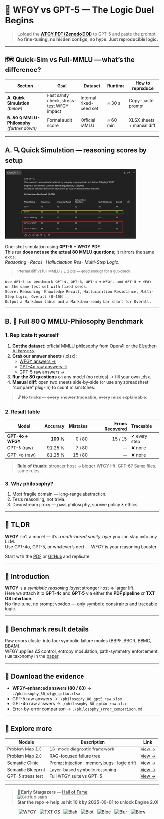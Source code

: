 # 📌 WFGY vs GPT-5 — The Logic Duel Begins

> Upload the **[WFGY PDF (Zenodo DOI)](https://doi.org/10.5281/zenodo.15630969)** to GPT-5 and paste the prompt.  
> **No fine-tuning, no hidden configs, no hype. Just reproducible logic.**

---

## 🗺️ Quick-Sim vs Full-MMLU — what’s the difference?

| Section | Goal | Dataset | Runtime | How to reproduce |
|---------|------|---------|---------|------------------|
| **A. Quick Simulation** *(below)* | Fast sanity check, stress-test WFGY impact | Internal fixed-seed set | ≈ 30 s | Copy-paste prompt |
| **B. 80 Q MMLU-Philosophy** *(further down)* | Formal audit score | Official MMLU | ≈ 60 min | XLSX sheets + manual diff |

---

## A. 🔍 Quick Simulation — reasoning scores by setup

<img src="./gpt5_vs_wfgy_benchmark_20250808.png" width="85%" />

One-shot simulation using **GPT-5 + WFGY PDF**.  
This run **does not use the actual 80 MMLU questions**; it mirrors the same axes:  
*Reasoning · Recall · Hallucination Res · Multi-Step Logic*.

> <sup>Internal diff vs full MMLU ≤ ± 2 pts — good enough for a gut-check.</sup>

```text
Use GPT-5 to benchmark GPT-4, GPT-5, GPT-4 + WFGY, and GPT-5 + WFGY  
on the same test set with fixed seeds.  
Score: Reasoning, Knowledge Recall, Hallucination Resistance, Multi-Step Logic, Overall (0–100).  
Output a Markdown table and a Markdown-ready bar chart for Overall.
```

---

## B. 🧪 Full 80 Q MMLU-Philosophy Benchmark

### 1. Replicate it yourself

1. **Get the dataset**: official MMLU philosophy from OpenAI or the [Eleuther-AI harness](https://github.com/EleutherAI/lm-evaluation-harness).  
2. **Grab our answer sheets** (.xlsx):  
   - [WFGY answers →](./philosophy_80_wfgy_gpt4o.xlsx)  
   - [GPT-4o raw answers →](./philosophy_80_gpt4o_raw.xlsx)  
   - [GPT-5 raw answers →](./philosophy_80_gpt5_raw.xlsx)  
3. **Run the 80 questions** on any model (no retries) → fill your own .xlsx.  
4. **Manual diff**: open two sheets side-by-side (or use any spreadsheet “compare” plug-in) to count mismatches.

> 🔓 **No tricks — every answer traceable, every miss explainable.**

### 2. Result table

| Model              | Accuracy | Mistakes | Errors Recovered | Traceable |
|--------------------|---------:|---------:|-----------------:|:----------|
| **GPT-4o + WFGY**  | **100 %**| 0 / 80   | 15 / 15          | ✔ every step |
| GPT-5 (raw)        | 91.25 %  | 7 / 80   | —               | ✘ none |
| GPT-4o (raw)       | 81.25 %  | 15 / 80  | —               | ✘ none |

> **Rule of thumb:** stronger host → bigger WFGY lift. GPT-6? Same files, same rules.

### 3. Why philosophy?

1. Most fragile domain — long-range abstraction.  
2. Tests reasoning, not trivia.  
3. Downstream proxy — pass philosophy, survive policy & ethics.

---

## 💬 TL;DR

**WFGY** isn’t a model — it’s a *math-based sanity layer* you can slap onto any LLM.  
Use GPT-4o, GPT-5, or whatever’s next — WFGY is your reasoning booster.

Start with the [PDF](https://zenodo.org/records/16635020) or [GitHub](https://github.com/onestardao/WFGY) and replicate.

---

## 📌 Introduction

**WFGY** is a *symbiotic reasoning layer*: stronger host ⇒ larger lift.  
Here we attach it to **GPT-4o** and **GPT-5** via either the **PDF pipeline** or **TXT OS interface**.  
No fine-tune, no prompt voodoo — only symbolic constraints and traceable logic.

---

## 📌 Benchmark result details

Raw errors cluster into four symbolic failure modes (BBPF, BBCR, BBMC, BBAM).  
WFGY applies ΔS control, entropy modulation, path-symmetry enforcement.  
Full taxonomy in the [paper](https://zenodo.org/records/15630969).

---

## 📌 Download the evidence

- **WFGY-enhanced answers (80 / 80)** → `./philosophy_80_wfgy_gpt4o.xlsx`  
- GPT-5 raw answers → `./philosophy_80_gpt5_raw.xlsx`  
- GPT-4o raw answers → `./philosophy_80_gpt4o_raw.xlsx`  
- Error-by-error comparison → `./philosophy_error_comparison.md`

---

## 🧭 Explore more

| Module | Description | Link |
|--------|-------------|------|
| Problem Map 1.0 | 16-mode diagnostic framework | [View →](https://github.com/onestardao/WFGY/blob/main/ProblemMap/README.md) |
| Problem Map 2.0 | RAG-focused failure tree     | [View →](https://github.com/onestardao/WFGY/blob/main/ProblemMap/rag-architecture-and-recovery.md) |
| Semantic Clinic | Prompt injection · memory bugs · logic drift | [View →](./SemanticClinicIndex.md) |
| Semantic Blueprint | Layer-based symbolic reasoning | [View →](https://github.com/onestardao/WFGY/blob/main/SemanticBlueprint/README.md) |
| GPT-5 stress test | Full WFGY suite vs GPT-5 | [View →](https://github.com/onestardao/WFGY/tree/main/benchmarks/benchmark-vs-gpt5/README.md) |

---

> 👑 **Early Stargazers** — [Hall of Fame](https://github.com/onestardao/WFGY/tree/main/stargazers)  
> <img src="https://img.shields.io/github/stars/onestardao/WFGY?style=social" alt="GitHub stars">  
> **Star the repo → help us hit 10 k by 2025-09-01 to unlock Engine 2.0!**

<div align="center">

[![WFGY](https://img.shields.io/badge/WFGY-Main-red?style=flat-square)](https://github.com/onestardao/WFGY)
&nbsp;
[![TXT OS](https://img.shields.io/badge/TXT%20OS-Reasoning%20OS-orange?style=flat-square)](https://github.com/onestardao/WFGY/tree/main/OS)
&nbsp;
[![Blah](https://img.shields.io/badge/Blah-Semantic%20Embed-yellow?style=flat-square)](https://github.com/onestardao/WFGY/tree/main/OS/BlahBlahBlah)
&nbsp;
[![Blot](https://img.shields.io/badge/Blot-Persona%20Core-green?style=flat-square)](https://github.com/onestardao/WFGY/tree/main/OS/BlotBlotBlot)
&nbsp;
[![Bloc](https://img.shields.io/badge/Bloc-Reasoning%20Compiler-blue?style=flat-square)](https://github.com/onestardao/WFGY/tree/main/OS/BlocBlocBloc)
&nbsp;
[![Blur](https://img.shields.io/badge/Blur-Text2Image%20Engine-navy?style=flat-square)](https://github.com/onestardao/WFGY/tree/main/OS/BlurBlurBlur)
&nbsp;
[![Blow](https://img.shields.io/badge/Blow-Game%20Logic-purple?style=flat-square)](https://github.com/onestardao/WFGY/tree/main/OS/BlowBlowBlow)

</div>
